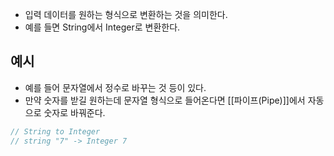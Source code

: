 - 입력 데이터를 원하는 형식으로 변환하는 것을 의미한다.
- 예를 들면 String에서 Integer로 변환한다.


## 예시

- 예를 들어 문자열에서 정수로 바꾸는 것 등이 있다.
- 만약 숫자를 받길 원하는데 문자열 형식으로 들어온다면 [[파이프(Pipe)]]에서 자동으로 숫자로 바꿔준다.

```ts
// String to Integer
// string "7" -> Integer 7
``` 